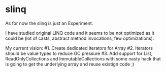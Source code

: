 # slinq

As for now the slinq is just an Experiment.

I have studied original LINQ code and it seems to be not optimized as it could be (lot of casts, abstract method invocations, few optimizations).

My current vision:
#1. Create dedicated iterators for Array
#2. Iterators should be value types to reduce GC pressure
#3. Add support for List, ReadOnlyCollections and ImmutableCollections with some nasty hack that is going to get the underlying array and reuse existign code ;)
